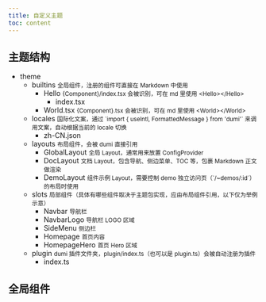 ```yaml
---
title: 自定义主题
toc: content
---
```

<!-- <Foo barValue="red"></Foo> -->
## 主题结构
<Tree>
  <ul>
    <li>
      theme
      <ul>
        <li>
          builtins
          <small>全局组件，注册的组件可直接在 Markdown 中使用</small>
          <ul>
            <li>
              Hello
              <small>{Component}/index.tsx 会被识别，可在 md 里使用 &lt;Hello&gt;&lt;/Hello&gt;</small>
              <ul>
                <li>index.tsx</li>
              </ul>
            </li>
            <li>
              World.tsx
              <small>{Component}.tsx 会被识别，可在 md 里使用 &lt;World&gt;&lt;/World&gt;</small>
            </li>
          </ul>
        </li>
        <li>
          locales
          <small>国际化文案，通过 `import { useIntl, FormattedMessage } from 'dumi'` 来调用文案，自动根据当前的 locale 切换</small>
          <ul>
            <li>zh-CN.json</li>
          </ul>
        </li>
        <li>
          layouts
          <small>布局组件，会被 dumi 直接引用</small>
          <ul>
            <li>
              GlobalLayout
              <small>全局 Layout，通常用来放置 ConfigProvider</small>
            </li>
            <li>
              DocLayout
              <small>文档 Layout，包含导航、侧边菜单、TOC 等，包裹 Markdown 正文做渲染</small>
            </li>
            <li>
              DemoLayout
              <small>组件示例 Layout，需要控制 demo 独立访问页（`/~demos/:id`）的布局时使用</small>
            </li>
          </ul>
        </li>
        <li>
          slots
          <small>局部组件（具体有哪些组件取决于主题包实现，应由布局组件引用，以下仅为举例示意）</small>
          <ul>
            <li>Navbar <small>导航栏</small></li>
            <li>NavbarLogo <small>导航栏 LOGO 区域</small></li>
            <li>SideMenu <small>侧边栏</small></li>
            <li>Homepage <small>首页内容</small></li>
            <li>HomepageHero <small>首页 Hero 区域</small></li>
          </ul>
        </li>
        <li>
          plugin
          <small>dumi 插件文件夹，plugin/index.ts（也可以是 plugin.ts）会被自动注册为插件</small>
          <ul>
            <li>index.ts</li>
          </ul>
        </li>
      </ul>
    </li>
  </ul>
</Tree>

## 全局组件
<ColorPicker></ColorPicker>
